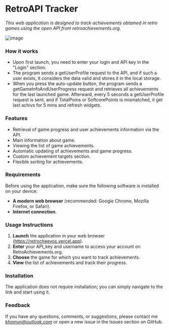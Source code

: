 
# RetroAPI Tracker

*This web application is designed to track achievements obtained in retro games using the open API from retroachievements.org.*

![image](https://github.com/taras240/retro-api/assets/41308277/3c609584-23bf-4a87-8dfc-468b42b47182)



### How it works

- Upon first launch, you need to enter your login and API key in the "Login" section.
- The program sends a getUserProfile request to the API, and if such a user exists, it considers the data valid and stores it in the local storage.
- When you press the auto-update button, the program sends a getGameInfoAndUserProgress request and retrieves all achievements for the last launched game. Afterward, every 5 seconds a getUserProfile request is sent, and if TotalPoins or SoftcorePoints is mismatched, it get last achivs for 5 mins and refresh widgets.
### Features

- Retrieval of game progress and user achievements information via the API.
- Main information about game.
- Viewing the list of game achievements.
- Automatic updating of achievements and game progress.
- Custom achievement targets section.
- Flexible sorting for achievements.

### Requirements

Before using the application, make sure the following software is installed on your device:

- **A modern web browser** (recommended: Google Chrome, Mozilla Firefox, or Safari).
- **Internet connection**.

### Usage Instructions

1. **Launch** the application in your web browser (https://retrocheevos.vercel.app).
2. **Enter** your API_key and username to access your account on RetroAchievements.org.
3. **Choose** the game for which you want to track achievements.
4. **View** the list of achievements and track their progress.

### Installation

The application does not require installation; you can simply navigate to the link and start using it.


### Feedback

If you have any questions, comments, or suggestions, please contact me *khomyn@outlook.com* or open a new issue in the Issues section on GitHub.
